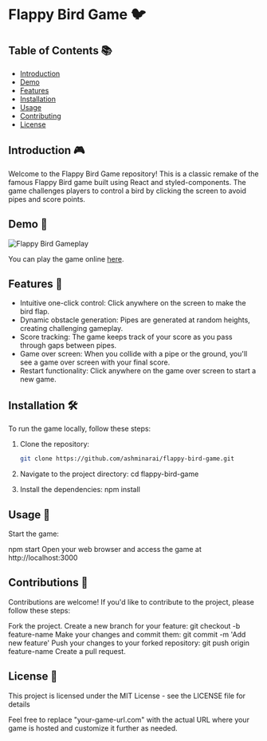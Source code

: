 # Flappy Bird Game 🐦

## Table of Contents 📚

- [Introduction](#introduction)
- [Demo](#demo)
- [Features](#features)
- [Installation](#installation)
- [Usage](#usage)
- [Contributing](#contributing)
- [License](#license)

## Introduction 🎮

Welcome to the Flappy Bird Game repository! This is a classic remake of the famous Flappy Bird game built using React and styled-components. The game challenges players to control a bird by clicking the screen to avoid pipes and score points.

## Demo 🎥
![Flappy Bird Gameplay](/images/gameplay.gif)

You can play the game online [here](flappybird-eight.vercel.app).

## Features 🌟

- Intuitive one-click control: Click anywhere on the screen to make the bird flap.
- Dynamic obstacle generation: Pipes are generated at random heights, creating challenging gameplay.
- Score tracking: The game keeps track of your score as you pass through gaps between pipes.
- Game over screen: When you collide with a pipe or the ground, you'll see a game over screen with your final score.
- Restart functionality: Click anywhere on the game over screen to start a new game.

## Installation 🛠️

To run the game locally, follow these steps:

1. Clone the repository:

   ```bash
   git clone https://github.com/ashminarai/flappy-bird-game.git

2. Navigate to the project directory:
  cd flappy-bird-game

3. Install the dependencies:
   npm install

## Usage 🚀

Start the game:

npm start
Open your web browser and access the game at http://localhost:3000

## Contributions 🤝

Contributions are welcome! If you'd like to contribute to the project, please follow these steps:

Fork the project.
Create a new branch for your feature: git checkout -b feature-name
Make your changes and commit them: git commit -m 'Add new feature'
Push your changes to your forked repository: git push origin feature-name
Create a pull request.

## License 📝

This project is licensed under the MIT License - see the LICENSE file for details


Feel free to replace "your-game-url.com" with the actual URL where your game is hosted and customize it further as needed.


